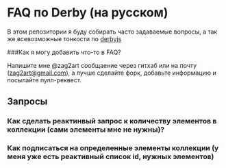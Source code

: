 FAQ по Derby (на русском)
=====================

В этом репозитории я буду собирать часто задаваемые вопросы, а так же всевозможные тонкости по [derbyjs](http://derbyjs.com)

###Как я могу добавить что-то в FAQ?

Напишите мне @zag2art сообщаение через гитхаб или на почту (zag2art@gmail.com), а лучше сделайте форк, добавьте информацию и посылайте пулл-реквест.

## Запросы

### Как сделать реактинвый запрос к количеству элементов в коллекции (сами элементы мне не нужны)?

### Как подписаться на определенные элементы коллекции (у меня уже есть реактивный список id, нужных элементов)
